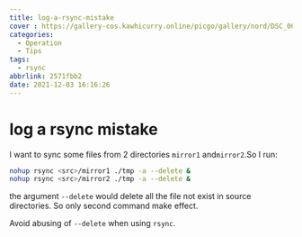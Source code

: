 ```yaml
---
title: log-a-rsync-mistake
cover : https://gallery-cos.kawhicurry.online/picgo/gallery/nord/DSC_0015.JPG
categories:
  - Operation
  - Tips
tags:
  - rsync
abbrlink: 2571fbb2
date: 2021-12-03 16:16:26
---
```


# log a rsync mistake

I want to sync some files from 2 directories `mirror1` and`mirror2`.So I run:

```bash
nohup rsync <src>/mirror1 ./tmp -a --delete &
nohup rsync <src>/mirror2 ./tmp -a --delete &
```

the argument `--delete` would delete all the file not exist in source directories. So only second command make effect.

Avoid abusing of `--delete` when using `rsync`. 

